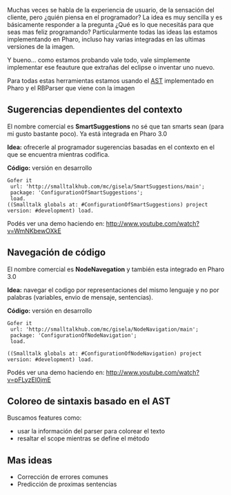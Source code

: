 Muchas veces se habla de la experiencia de usuario, de la sensación del cliente, pero ¿quién piensa en el programador? La idea es muy sencilla y es básicamente responder a la pregunta ¿Qué es lo que necesitás para que seas mas feliz programando? Particularmente todas las ideas las estamos implementando en Pharo, incluso hay varias integradas en las ultimas versiones de la imagen.

Y bueno... como estamos probando vale todo, vale simplemente implementar ese feauture que extrañas del eclipse o inventar uno nuevo.

Para todas estas herramientas estamos usando el [AST](ast.md) implementado en Pharo y el RBParser que viene con la imagen

Sugerencias dependientes del contexto
-------------------------------------

El nombre comercial es **SmartSuggestions** no sé que tan smarts sean (para mi gusto bastante poco). Ya está integrada en Pharo 3.0

**Idea:** ofrecerle al programador sugerencias basadas en el contexto en el que se encuentra mientras codifica.

**Código:** versión en desarrollo

    Gofer it
     url: 'http://smalltalkhub.com/mc/gisela/SmartSuggestions/main';
     package: 'ConfigurationOfSmartSuggestions';
     load. 
    ((Smalltalk globals at: #ConfigurationOfSmartSuggestions) project version: #development) load.

Podés ver una demo haciendo en: <http://www.youtube.com/watch?v=WmNKbewOXkE>

Navegación de código
--------------------

El nombre comercial es **NodeNavegation** y también esta integrado en Pharo 3.0

**Idea:** navegar el codigo por representaciones del mismo lenguaje y no por palabras (variables, envio de mensaje, sentencias).

**Código:** versión en desarrollo

    Gofer it
     url: 'http://smalltalkhub.com/mc/gisela/NodeNavigation/main';
     package: 'ConfigurationOfNodeNavigation';
     load.
     
    ((Smalltalk globals at: #ConfigurationOfNodeNavigation) project version: #development) load.

Podés ver una demo haciendo en: <http://www.youtube.com/watch?v=pFLyzEI0jmE>

Coloreo de sintaxis basado en el AST
------------------------------------

Buscamos features como:

-   usar la información del parser para colorear el texto
-   resaltar el scope mientras se define el método

Mas ideas
---------

-   Corrección de errores comunes
-   Predicción de proximas sentencias

